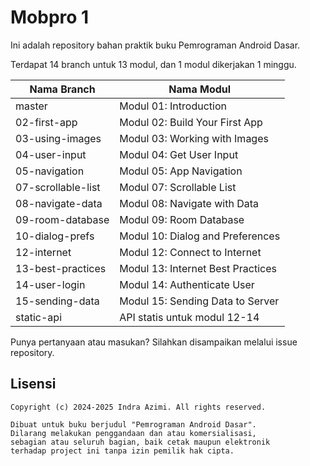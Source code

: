 # Mobpro 1

Ini adalah repository bahan praktik buku Pemrograman Android Dasar.

Terdapat 14 branch untuk 13 modul, dan 1 modul dikerjakan 1 minggu.

| Nama Branch        | Nama Modul                        |
|--------------------|-----------------------------------|
| master             | Modul 01: Introduction            |
| 02-first-app       | Modul 02: Build Your First App    |
| 03-using-images    | Modul 03: Working with Images     |
| 04-user-input      | Modul 04: Get User Input          |
| 05-navigation      | Modul 05: App Navigation          |
| 07-scrollable-list | Modul 07: Scrollable List         |
| 08-navigate-data   | Modul 08: Navigate with Data      |
| 09-room-database   | Modul 09: Room Database           |
| 10-dialog-prefs    | Modul 10: Dialog and Preferences  |
| 12-internet        | Modul 12: Connect to Internet     |
| 13-best-practices  | Modul 13: Internet Best Practices |
| 14-user-login      | Modul 14: Authenticate User       |
| 15-sending-data    | Modul 15: Sending Data to Server  |
| static-api         | API statis untuk modul 12-14      |

Punya pertanyaan atau masukan? Silahkan disampaikan melalui issue repository.

## Lisensi

    Copyright (c) 2024-2025 Indra Azimi. All rights reserved.

    Dibuat untuk buku berjudul "Pemrograman Android Dasar".
    Dilarang melakukan penggandaan dan atau komersialisasi,
    sebagian atau seluruh bagian, baik cetak maupun elektronik
    terhadap project ini tanpa izin pemilik hak cipta.